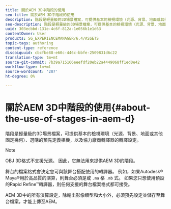 ```yaml
---
title: 關於AEM 3D中階段的使用
seo-title: 關於AEM 3D中階段的使用
description: 階段是輕量級的3D場景檔案，可提供基本的檢視環境（光源、背景、地面或其他固定幾何）、選購的預先定義相機，以及協力廠商轉譯器的轉譯設定。
seo-description: 階段是輕量級的3D場景檔案，可提供基本的檢視環境（光源、背景、地面或其他固定幾何）、選購的預先定義相機，以及協力廠商轉譯器的轉譯設定。
uuid: 303ecbbd-131e-4c6f-812a-1e056b1e1d63
contentOwner: User
products: SG_EXPERIENCEMANAGER/6.4/ASSETS
topic-tags: authoring
content-type: reference
discoiquuid: cbcfbe88-e60c-446c-bbfe-2509831d6c22
translation-type: tm+mt
source-git-commit: 7b39a715166eeefdf20eb22a4449068ff1ed0e42
workflow-type: tm+mt
source-wordcount: '207'
ht-degree: 0%

---
```



# 關於AEM 3D中階段的使用{#about-the-use-of-stages-in-aem-d}

階段是輕量級的3D場景檔案，可提供基本的檢視環境（光源、背景、地面或其他固定幾何）、選購的預先定義相機，以及協力廠商轉譯器的轉譯設定。

>[!NOTE]
>
>OBJ 3D格式不支援光源。 因此，它無法用來提供AEM 3D的階段。

舞台的檔案格式會決定您可與該舞台搭配使用的轉譯器。 例如，如果Autodesk® Maya®用於高品質的演算，則舞台必須是或 `.ma` 格 `.mb` 式。 如果您只想使用預設的Rapid Refine™轉譯器，則任何支援的舞台檔案格式都可接受。

AEM 3D中的所有演算設定，除輸出影像類型和大小外，必須預先設定並儲存至舞台檔案，才能上傳至AEM。

